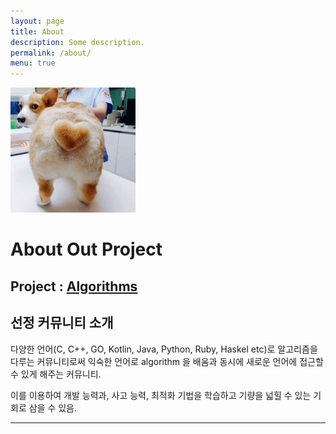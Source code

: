 ```yaml
---
layout: page
title: About
description: Some description.
permalink: /about/
menu: true
---
```


<img class="img-rounded" src="https://raw.githubusercontent.com/19-2-SKKU-OSS/2019-2-OSS-L5/master/assets/img/uploads/WJ.jpg" alt="TeamL5" width="200">


# About Out Project

## Project : [Algorithms](https://github.com/Thuva4/Algorithms)

## 선정 커뮤니티 소개  
다양한 언어(C, C++, GO, Kotlin, Java, Python, Ruby, Haskel etc)로
알고리즘을 다루는 커뮤니티로써 익숙한 언어로 algorithm 을 배움과 동시에 새로운 언어에 접근할 수 있게 해주는 커뮤니티.

이를 이용하여 개발 능력과, 사고 능력, 최적화 기법을 학습하고 기량을 넓힐 수 있는 기회로 삼을 수 있음.

***********
